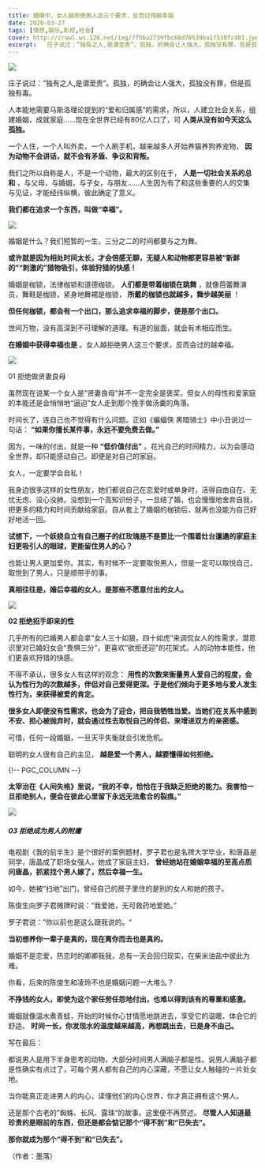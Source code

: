 ```yaml
---
title: 婚姻中，女人越拒绝男人这三个要求，反而过得越幸福
date: 2020-03-27
tags: [情感,娱乐,影视,社会]
cover: http://crawl.ws.126.net/img/7f5ba2739fbc66d70539ba1f530fc401.jpg
excerpt:   庄子说过：“独有之人,是谓至贵”。孤独，的确会让人强大，孤独没有罪，但是孤独有毒。人本能地
---
```

![](http://crawl.ws.126.net/img/7f5ba2739fbc66d70539ba1f530fc401.jpg)  

庄子说过：“独有之人,是谓至贵”。孤独，的确会让人强大，孤独没有罪，但是孤独有毒。

人本能地需要马斯洛理论提到的“爱和归属感”的需求，所以，人建立社会关系，组建婚姻，成就家庭......现在全世界已经有80亿人口了，可
**人类从没有如今天这么孤独。**

一个人住，一个人叫外卖，一个人刷手机，越来越多人开始养猫养狗养宠物， **因为动物不会讲话，就不会有矛盾、争议和背叛。**

我们之所以自称是人，不是一个动物，最大的区别在于， **人是一切社会关系的总和**
，与父母，与婚姻，与子女，与朋友……人生因为有了和这些重要的人的交集与见证，才能经纬纵横，彼此确定了意义。

**我们都在追求一个东西，叫做“幸福”。**

![](http://crawl.ws.126.net/img/9a1e9dc8b9ede8a7ca6b42f85601f069.jpg)  

婚姻是什么？我们短暂的一生，三分之二的时间都要与之为舞。

**或许就是因为相处时间太长，才会倍感无聊，无疑人和动物都更容易被“新鲜的”“刺激的”猎物吸引，体验狩猎的快感！**

婚姻是枷锁，法律枷锁和道德枷锁。 **人们都是带着枷锁在跳舞** ，就像芭蕾舞演员，舞鞋是枷锁，紧身地舞裙是枷锁， **所戴的枷锁也就越多，舞步越美丽**
！

**但任何枷锁，都会有一个出口，那么追求幸福的脚步，便是那个出口。**

世间万物，没有高深到不可理解的道理。有道的层面，就会有术相应而生。

**在婚姻中获得幸福也是** 。女人越拒绝男人这三个要求，反而会过的越幸福。

![](http://crawl.ws.126.net/img/ed8d0976cda97a984f185dc10d95ce3f.jpg)  

01 拒绝做贤妻良母

虽然现在说某一个女人是“贤妻良母”并不一定完全是褒奖，但女人的母性和爱家庭的本能还是会悄悄地“逼迫”女人走到那个挽手做汤羹的角落。

时间长了，连自己也不觉得有什么问题。正如《蝙蝠侠 黑暗骑士》中小丑说过一句话： **“如果你擅长某件事，永远不要免费去做。”**

因为，一味的付出，就是一种 **“低价值付出”** 。花光自己的时间精力，以为会感动全世界，却只能感动自己。即便是对自己的家庭。

女人，一定要学会自私！

我身边很多这样的女性朋友，她们都说自己在恋爱时或单身时，活得自由自在、无忧无虑、没心没肺。没想到一个高知识份子，一旦结了婚，也会慢慢地舍弃自我，把更多的精力和时间贡献给家庭。自从套上了婚姻的枷锁后，就再也没能为自己好好地活一回。

**试想下，一个妖娆自立有自己圈子的红玫瑰是不是要比一个围着灶台邋遢的家庭主妇更吸引人的眼球，更能留住男人的心？**

也能让男人更加爱你。其实，有时候不一定要取悦男人，但是一定可以取悦自己，取悦到了男人，只是顺带手的事。

**真相往往是，婚后幸福的女人，是那些不愿意付出的女人。**

![](http://crawl.ws.126.net/img/2a34d29b1a94da9c2728f44723e5208a.jpg)  

**02 拒绝招手即来的性**

几乎所有的已婚男人都会拿“女人三十如狼，四十如虎”来调侃女人的性需求，潜意识里对已婚妇女会“畏惧三分”，更喜欢“欲拒还迎”的花架式。人的动物本能性，他们更喜欢狩猎的快感。

不得不承认，很多女人有这样的观念：
**用性的次数来衡量男人爱自己的程度，会认为性行为的次数越多，伴侣对自己爱得更深。于是他们倾向于更多地与爱人发生性行为，来获得被爱的肯定。**

**很多女人即便没有性需求，也会为了迎合，把自我牺牲当爱。当她们在关系中感到不安、担心被抛弃时，就会通过性去取悦自己的伴侣、来增进双方的亲密感。**

可惜，任何一段婚姻，一旦天平失衡就会引发危机。

聪明的女人很有自己的主见， **越是爱一个男人，越要懂得如何拒绝。**

{!-- PGC_COLUMN --}

**太宰治在《人间失格》里说，“我的不幸，恰恰在于我缺乏拒绝的能力。我害怕一旦拒绝别人，便会在彼此心里留下永远无法愈合的裂痕。”**

![](http://crawl.ws.126.net/img/f46e7a9a69dab2e614de92aa5498f72d.jpg)  

##### 03 拒绝成为男人的附庸

电视剧《我的前半生》是个很好的案例题材，罗子君也是名牌大学毕业，和唐晶是同学，唐晶成了职场女强人，她成了家庭主妇，
**曾经她站在婚姻幸福的至高点质问唐晶，抓紧找个男人嫁了，然后幸福一生。**

如今，她被“扫地”出门，曾经自己的房子里住的是别的女人和她的孩子。

陈俊生向罗子君摊牌时说：“我爱她，无可救药地爱她。”

罗子君说：”你以前也是这么跟我说的。“

**当初想养你一辈子是真的，现在离你而去也是真的。**

婚姻不是恋爱，热恋时的卿卿我我，总有一天会回归现实，在柴米油盐中彼此为难。

你看，后来的陈俊生和凌玲不也是婚姻问题一大堆么？

**不挣钱的女人，即使为这个家任劳任怨地付出，也难以得到该有的尊重和感激。**

婚姻就像温水煮青蛙，开始的时候你心甘情愿地跳进去，享受它的温暖、体会它的舒适。 **时间一长，你发现水的温度越来越高，再想跳出去，已是身不由己。**

写在最后：

都说男人是用下半身思考的动物，大部分时间男人满脑子都是性。说男人满脑子都是性确实有点过了，可每个男人都有自己的内心深藏，不愿让女人触碰的一片处女地。

当你能真正走进男人的内心，读懂他们的内心世界，你才真正拥有这个男人。

还是那个古老的”蜘蛛、长风、露珠“的故事。这里便不再赘述。 **尽管人人知道最珍贵的是眼前的东西，但还是都会惦记那个“得不到”和“已失去”。**

**那你就成为那个“得不到”和“已失去”。**

（作者：墨落）

